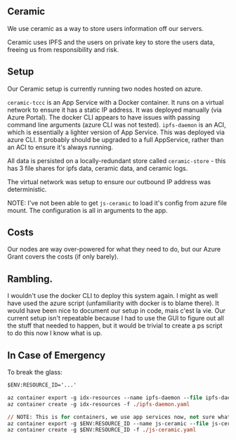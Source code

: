 ## Ceramic

We use ceramic as a way to store users information off our servers.

Ceramic uses IPFS and the users on private key to store the users data, freeing us from responsibility and risk.

## Setup

Our Ceramic setup is currently running two nodes hosted on azure.

`ceramic-tccc` is an App Service with a Docker container.  It runs on a virtual network to ensure it has a static IP address.  It was deployed manually (via Azure Portal).  The docker CLI appears to have issues with passing command line arguments (azure CLI was not tested).
`ipfs-daemon` is an ACI, which is essentially a lighter version of App Service.  This was deployed via azure CLI.  It probably should be upgraded to a full AppService, rather than an ACI to ensure it's always running.

All data is persisted on a locally-redundant store called `ceramic-store` - this has 3 file shares for ipfs data, ceramic data, and ceramic logs.

The virtual network was setup to ensure our outbound IP address was deterministic.

NOTE: I've not been able to get `js-ceramic` to load it's config from azure file mount.  The configuration is all in
arguments to the app.

## Costs

Our nodes are way over-powered for what they need to do, but our Azure Grant covers the costs (if only barely).

## Rambling.

I wouldn't use the docker CLI to deploy this system again.  I might as well have used the azure script (unfamiliarity with docker is to blame there).  It would have been nice to document our setup in code, mais c'est la vie.  Our current setup isn't repeatable because I had to use the GUI to figure out all the stuff that needed to happen, but it would be trivial to create a ps script to do this now I know what is up.


## In Case of Emergency

To break the glass:
```ps
$ENV:RESOURCE_ID='...'

az container export -g idx-resources --name ipfs-daemon --file ipfs-daemon.yaml
az container create -g idx-resources -f ./ipfs-daemon.yaml

// NOTE: This is for containers, we use app services now, not sure what the equivalent is
az container export -g $ENV:RESOURCE_ID --name js-ceramic --file js-ceramic.yaml
az container create -g $ENV:RESOURCE_ID -f ./js-ceramic.yaml
```

